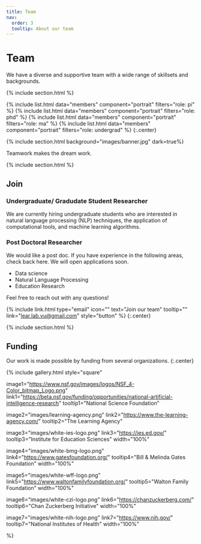 ```yaml
---
title: Team
nav:
  order: 3
  tooltip: About our team
---
```


# <i class="fas fa-users"></i>Team

We have a diverse and supportive team with a wide range of skillsets and backgrounds. 

{% include section.html %}

{%
  include list.html
  data="members"
  component="portrait"
  filters="role: pi"
%}
{%
  include list.html
  data="members"
  component="portrait"
  filters="role: phd"
%}
{%
  include list.html
  data="members"
  component="portrait"
  filters="role: ma"
%}
{%
  include list.html
  data="members"
  component="portrait"
  filters="role: undergrad"
%}
{:.center}

{% include section.html background="images/banner.jpg" dark=true%}

Teamwork makes the dream work.

{% include section.html %}

## Join

### Undergraduate/ Gradudate Student Researcher 

We are currently hiring undergraduate students who are interested in natural language processing (NLP) techniques, the application of computational tools, and machine learning algorithms. 

### Post Doctoral Researcher

We would like a post doc. If you have experience in the following areas, check back here. We will open applications soon.

- Data science
- Natural Language Processing
- Education Research

Feel free to reach out with any questions!

<!-- {% include link.html type="external" link="https://google.com/" text="Apply Now" icon="" style="button" %} -->

{%
  include link.html
  type="email"
  icon=""
  text="Join our team"
  tooltip=""
  link="lear.lab.vu@gmail.com"
  style="button"
%}
{:.center}

{% include section.html %}

## Funding

Our work is made possible by funding from several organizations.
{:.center}


{%
  include gallery.html
  style="square"

  image1="https://www.nsf.gov/images/logos/NSF_4-Color_bitmap_Logo.png"
  link1="https://beta.nsf.gov/funding/opportunities/national-artificial-intelligence-research"
  tooltip1="National Science Foundation"

  image2="images/learning-agency.png"
  link2="https://www.the-learning-agency.com/"
  tooltip2="The Learning Agency"

  image3="images/white-ies-logo.png"
  link3="https://ies.ed.gov/"
  tooltip3="Institute for Education Sciences"
  width="100%"

  image4="images/white-bmg-logo.png"
  link4="https://www.gatesfoundation.org/"
  tooltip4="Bill & Melinda Gates Foundation"
  width="100%"

  image5="images/white-wff-logo.png"
  link5="https://www.waltonfamilyfoundation.org/"
  tooltip5="Walton Family Foundation"
  width="100%"

  image6="images/white-czi-logo.png"
  link6="https://chanzuckerberg.com/"
  tooltip6="Chan Zuckerberg Initiative"
  width="100%"

  image7="images/white-nih-logo.png"
  link7="https://www.nih.gov/"
  tooltip7="National Institutes of Health"
  width="100%"

%}
